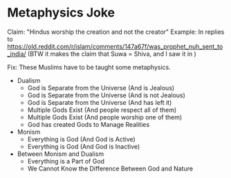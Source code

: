 # Metaphysics Joke

Claim: "Hindus worship the creation and not the creator"
Example: In replies to https://old.reddit.com/r/islam/comments/147a67f/was_prophet_nuh_sent_to_india/ (BTW it makes the claim that Suwa = Shiva, and I saw it in )

Fix: These Muslims have to be taught some metaphysics.


- Dualism
	- God is Separate from the Universe (And is Jealous)
	- God is Separate from the Universe (And is not Jealous)
	- God is Separate from the Universe (And has left it)
	- Multiple Gods Exist (And people respect all of them)
	- Multiple Gods Exist (And people worship one of them)
	- God has created Gods to Manage Realities
- Monism
	- Everything is God (And God is Active)
	- Everything is God (And God is Inactive)
- Between Monism and Dualism
	- Everything is a Part of God
	- We Cannot Know the Difference Between God and Nature